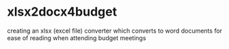 # xlsx2docx4budget
creating an xlsx (excel file) converter which converts to word documents for ease of reading when attending budget meetings
